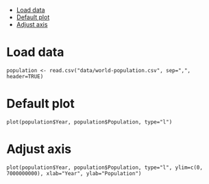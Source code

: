 
<!-- toc orderedList:0 depthFrom:1 depthTo:6 -->

* [Load data](#load-data)
* [Default plot](#default-plot)
* [Adjust axis](#adjust-axis)

<!-- tocstop -->


# Load data
```{r}
population <- read.csv("data/world-population.csv", sep=",", header=TRUE)
```
# Default plot
```{r}
plot(population$Year, population$Population, type="l")
```
# Adjust axis
```{r}
plot(population$Year, population$Population, type="l", ylim=c(0, 7000000000), xlab="Year", ylab="Population")
```
